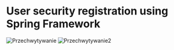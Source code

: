 ﻿# User security registration using Spring Framework 
 ![Przechwytywanie](https://user-images.githubusercontent.com/76729568/223156311-8915b3b2-823a-467c-ab5a-2398ab7d19ee.PNG)
![Przechwytywanie2](https://user-images.githubusercontent.com/76729568/223156318-3e340582-37ed-4e67-9afa-a7fe48013b4b.PNG)

